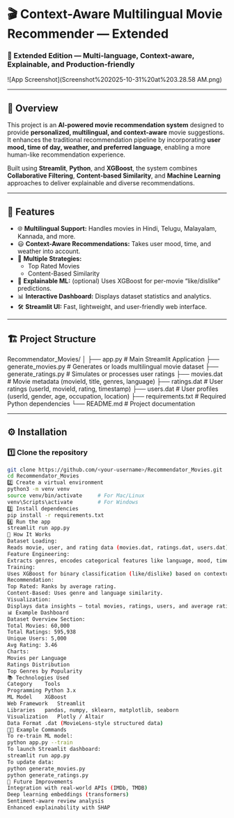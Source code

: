 # 🎬 Context-Aware Multilingual Movie Recommender — Extended

### 🧠 Extended Edition — Multi-language, Context-aware, Explainable, and Production-friendly

![App Screenshot](Screenshot%202025-10-31%20at%203.28.58 AM.png)

---

## 📖 Overview

This project is an **AI-powered movie recommendation system** designed to provide **personalized, multilingual, and context-aware** movie suggestions.  
It enhances the traditional recommendation pipeline by incorporating **user mood, time of day, weather, and preferred language**, enabling a more human-like recommendation experience.

Built using **Streamlit**, **Python**, and **XGBoost**, the system combines **Collaborative Filtering**, **Content-based Similarity**, and **Machine Learning** approaches to deliver explainable and diverse recommendations.

---

## 🚀 Features

- 🌐 **Multilingual Support:** Handles movies in Hindi, Telugu, Malayalam, Kannada, and more.
- 😃 **Context-Aware Recommendations:** Takes user mood, time, and weather into account.
- 🧩 **Multiple Strategies:**
  - Top Rated Movies
  - Content-Based Similarity
- 🧠 **Explainable ML:** (optional) Uses XGBoost for per-movie “like/dislike” predictions.
- 📊 **Interactive Dashboard:** Displays dataset statistics and analytics.
- 🛠️ **Streamlit UI:** Fast, lightweight, and user-friendly web interface.

---

## 🏗️ Project Structure

Recommendator_Movies/
│
├── app.py # Main Streamlit Application
├── generate_movies.py # Generates or loads multilingual movie dataset
├── generate_ratings.py # Simulates or processes user ratings
├── movies.dat # Movie metadata (movieId, title, genres, language)
├── ratings.dat # User ratings (userId, movieId, rating, timestamp)
├── users.dat # User profiles (userId, gender, age, occupation, location)
├── requirements.txt # Required Python dependencies
└── README.md # Project documentation

---

## ⚙️ Installation

### 1️⃣ Clone the repository
```bash
git clone https://github.com/<your-username>/Recommendator_Movies.git
cd Recommendator_Movies
2️⃣ Create a virtual environment
python3 -m venv venv
source venv/bin/activate     # For Mac/Linux
venv\Scripts\activate        # For Windows
3️⃣ Install dependencies
pip install -r requirements.txt
4️⃣ Run the app
streamlit run app.py
🧩 How It Works
Dataset Loading:
Reads movie, user, and rating data (movies.dat, ratings.dat, users.dat).
Feature Engineering:
Extracts genres, encodes categorical features like language, mood, time, and weather.
Training:
Uses XGBoost for binary classification (like/dislike) based on contextual features.
Recommendation:
Top Rated: Ranks by average rating.
Content-Based: Uses genre and language similarity.
Visualization:
Displays data insights — total movies, ratings, users, and average rating via charts.
📊 Example Dashboard
Dataset Overview Section:
Total Movies: 60,000
Total Ratings: 595,938
Unique Users: 5,000
Avg Rating: 3.46
Charts:
Movies per Language
Ratings Distribution
Top Genres by Popularity
📚 Technologies Used
Category	Tools
Programming	Python 3.x
ML Model	XGBoost
Web Framework	Streamlit
Libraries	pandas, numpy, sklearn, matplotlib, seaborn
Visualization	Plotly / Altair
Data Format	.dat (MovieLens-style structured data)
🧑‍💻 Example Commands
To re-train ML model:
python app.py --train
To launch Streamlit dashboard:
streamlit run app.py
To update data:
python generate_movies.py
python generate_ratings.py
🧠 Future Improvements
Integration with real-world APIs (IMDb, TMDB)
Deep learning embeddings (transformers)
Sentiment-aware review analysis
Enhanced explainability with SHAP
